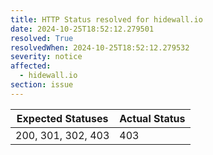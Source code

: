 ```yaml
---
title: HTTP Status resolved for hidewall.io
date: 2024-10-25T18:52:12.279501
resolved: True
resolvedWhen: 2024-10-25T18:52:12.279532
severity: notice
affected:
  - hidewall.io
section: issue
---
```


| Expected Statuses | Actual Status  |
|-------------------|----------------|
| 200, 301, 302, 403 | 403 |
